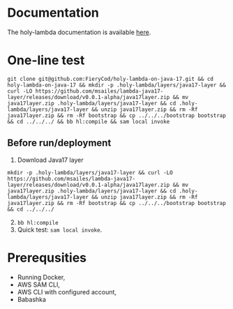 # Documentation

The holy-lambda documentation is available [here](https://fierycod.github.io/holy-lambda).

# One-line test
```
git clone git@github.com:FieryCod/holy-lambda-on-java-17.git && cd holy-lambda-on-java-17 && mkdir -p .holy-lambda/layers/java17-layer && curl -LO https://github.com/msailes/lambda-java17-layer/releases/download/v0.0.1-alpha/java17layer.zip && mv java17layer.zip .holy-lambda/layers/java17-layer && cd .holy-lambda/layers/java17-layer && unzip java17layer.zip && rm -Rf java17layer.zip && rm -Rf bootstrap && cp ../../../bootstrap bootstrap && cd ../../../ && bb hl:compile && sam local invoke
```

## Before run/deployment
1. Download Java17 layer
  ```
  mkdir -p .holy-lambda/layers/java17-layer && curl -LO https://github.com/msailes/lambda-java17-layer/releases/download/v0.0.1-alpha/java17layer.zip && mv java17layer.zip .holy-lambda/layers/java17-layer && cd .holy-lambda/layers/java17-layer && unzip java17layer.zip && rm -Rf java17layer.zip && rm -Rf bootstrap && cp ../../../bootstrap bootstrap && cd ../../../
  ```
2. `bb hl:compile`
3. Quick test: `sam local invoke`.

# Prerequsities
- Running Docker,
- AWS SAM CLI,
- AWS CLI with configured account,
- Babashka
